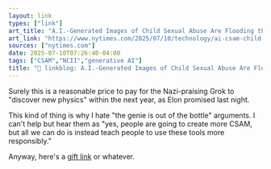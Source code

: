 ```yaml
---
layout: link
types: ["link"]
art_title: "A.I.-Generated Images of Child Sexual Abuse Are Flooding the Internet"
art_link: "https://www.nytimes.com/2025/07/10/technology/ai-csam-child-sexual-abuse.html"
sources: ["nytimes.com"]
date: 2025-07-10T07:26:40-04:00
tags: ["CSAM","NCII","generative AI"]
title: "🔗 linkblog: A.I.-Generated Images of Child Sexual Abuse Are Flooding the Internet"
---
```

Surely this is a reasonable price to pay for the Nazi-praising Grok to "discover new physics" within the next year, as Elon promised last night. 

This kind of thing is why I hate "the genie is out of the bottle" arguments. I can't help but hear them as "yes, people are going to create more CSAM, but all we can do is instead teach people to use these tools more responsibly."

Anyway, here's a [gift link](https://www.nytimes.com/2025/07/10/technology/ai-csam-child-sexual-abuse.html?unlocked_article_code=1.VU8.vSFS.dqPDldZrSeUN&smid=url-share) or whatever.